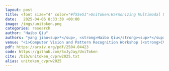 ```yaml
---
layout: post
title: <font size="4" color="#f55e51">UniToken:Harmonizing Multimodal Understanding and Generation through Unified Visual Encoding</font>
date:   2025-04-06 8:33:30 +00:00
image: /imgs/unitoken.png
categories: research
author: "Haibo Qiu"
authors: "yang jiao<sup>*</sup>, <strong>Haibo Qiu</strong><sup>*</sup>, Zequn Jie, Shaoxiang Chen, Jingjing Chen, Lin Ma, and Yu-Gang Jiang"
venue: "<i>Computer Vision and Pattern Recognition Workshop (<strong>CVPRW</strong>)</i>"
pdf: https://arxiv.org/pdf/2504.04423
code: https://github.com/SxJyJay/UniToken
cite: /bib/unitoken_cvprw2025.txt
alias: unitoken_cvprw2025
---
```

